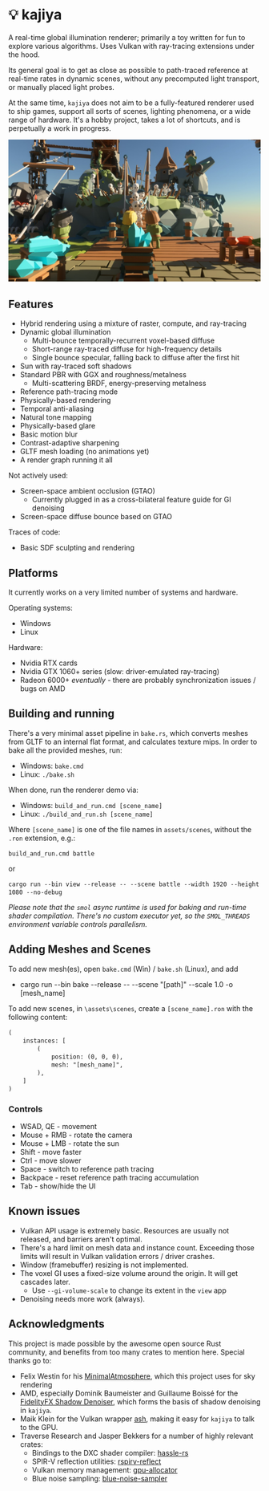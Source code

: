 # 💡 kajiya

A real-time global illumination renderer; primarily a toy written for fun to explore various algorithms. Uses Vulkan with ray-tracing extensions under the hood.

Its general goal is to get as close as possible to path-traced reference at real-time rates in dynamic scenes, without any precomputed light transport, or manually placed light probes.

At the same time, `kajiya` does not aim to be a fully-featured renderer used to ship games, support all sorts of scenes, lighting phenomena, or a wide range of hardware. It's a hobby project, takes a lot of shortcuts, and is perpetually a work in progress.

![screenshot](docs/screenshot.jpg)

## Features

* Hybrid rendering using a mixture of raster, compute, and ray-tracing
* Dynamic global illumination
    * Multi-bounce temporally-recurrent voxel-based diffuse
    * Short-range ray-traced diffuse for high-frequency details
    * Single bounce specular, falling back to diffuse after the first hit
* Sun with ray-traced soft shadows
* Standard PBR with GGX and roughness/metalness
    * Multi-scattering BRDF, energy-preserving metalness
* Reference path-tracing mode
* Physically-based rendering
* Temporal anti-aliasing
* Natural tone mapping
* Physically-based glare
* Basic motion blur
* Contrast-adaptive sharpening
* GLTF mesh loading (no animations yet)
* A render graph running it all

Not actively used:

* Screen-space ambient occlusion (GTAO)
    * Currently plugged in as a cross-bilateral feature guide for GI denoising
* Screen-space diffuse bounce based on GTAO

Traces of code:

* Basic SDF sculpting and rendering

## Platforms

It currently works on a very limited number of systems and hardware.

Operating systems:
* Windows
* Linux

Hardware:
* Nvidia RTX cards
* Nvidia GTX 1060+ series (slow: driver-emulated ray-tracing)
* Radeon 6000+ _eventually_ - there are probably synchronization issues / bugs on AMD

## Building and running

There's a very minimal asset pipeline in `bake.rs`, which converts meshes from GLTF to an internal flat format, and calculates texture mips. In order to bake all the provided meshes, run:

* Windows: `bake.cmd`
* Linux: `./bake.sh`

When done, run the renderer demo via:

* Windows: `build_and_run.cmd [scene_name]`
* Linux: `./build_and_run.sh [scene_name]`

Where `[scene_name]` is one of the file names in `assets/scenes`, without the `.ron` extension, e.g.:

```
build_and_run.cmd battle
```

or

```
cargo run --bin view --release -- --scene battle --width 1920 --height 1080 --no-debug
```

_Please note that the `smol` async runtime is used for baking and run-time shader compilation. There's no custom executor yet, so the `SMOL_THREADS` environment variable controls parallelism._

## Adding Meshes and Scenes

To add new mesh(es), open `bake.cmd` (Win) / `bake.sh` (Linux), and add

* cargo run --bin bake --release -- --scene "[path]" --scale 1.0 -o [mesh_name]

To add new scenes, in `\assets\scenes`, create a `[scene_name].ron` with the following content:

```
(
    instances: [
        (
            position: (0, 0, 0),
            mesh: "[mesh_name]",
        ),
    ]
)
```

### Controls

* WSAD, QE - movement
* Mouse + RMB - rotate the camera
* Mouse + LMB - rotate the sun
* Shift - move faster
* Ctrl - move slower
* Space - switch to reference path tracing
* Backpace - reset reference path tracing accumulation
* Tab - show/hide the UI

## Known issues

* Vulkan API usage is extremely basic. Resources are usually not released, and barriers aren't optimal.
* There's a hard limit on mesh data and instance count. Exceeding those limits will result in Vulkan validation errors / driver crashes.
* Window (framebuffer) resizing is not implemented.
* The voxel GI uses a fixed-size volume around the origin. It will get cascades later.
    * Use `--gi-volume-scale` to change its extent in the `view` app
* Denoising needs more work (always).

## Acknowledgments

This project is made possible by the awesome open source Rust community, and benefits from too many crates to mention here. Special thanks go to:

* Felix Westin for his [MinimalAtmosphere](https://github.com/Fewes/MinimalAtmosphere), which this project uses for sky rendering
* AMD, especially Dominik Baumeister and Guillaume Boissé for the [FidelityFX Shadow Denoiser](https://gpuopen.com/fidelityfx-denoiser/), which forms the basis of shadow denoising in `kajiya`.
* Maik Klein for the Vulkan wrapper [ash](https://github.com/MaikKlein/ash), making it easy for `kajiya` to talk to the GPU.
* Traverse Research and Jasper Bekkers for a number of highly relevant crates:
  * Bindings to the DXC shader compiler: [hassle-rs](https://github.com/Traverse-Research/hassle-rs)
  * SPIR-V reflection utilities: [rspirv-reflect](https://github.com/Traverse-Research/rspirv-reflect)
  * Vulkan memory management: [gpu-allocator](https://github.com/Traverse-Research/gpu-allocator)
  * Blue noise sampling: [blue-noise-sampler](https://github.com/Jasper-Bekkers/blue-noise-sampler)
